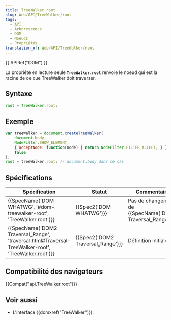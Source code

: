 ```yaml
---
title: TreeWalker.root
slug: Web/API/TreeWalker/root
tags:
  - API
  - Arborescence
  - DOM
  - Noeuds
  - Propriétés
translation_of: Web/API/TreeWalker/root
---
```

{{ APIRef("DOM") }}

La propriété en lecture seule **`TreeWalker.root`** renvoie le noeud qui est la racine de ce que TreeWalker doit traverser.

## Syntaxe

```js
root = TreeWalker.root;
```

## Exemple

```js
var treeWalker = document.createTreeWalker(
    document.body,
    NodeFilter.SHOW_ELEMENT,
    { acceptNode: function(node) { return NodeFilter.FILTER_ACCEPT; } },
    false
);
root = treeWalker.root; // document.body dans ce cas
```

## Spécifications

| Spécification                                                                                                                        | Statut                                       | Commentaire                                                           |
| ------------------------------------------------------------------------------------------------------------------------------------ | -------------------------------------------- | --------------------------------------------------------------------- |
| {{SpecName('DOM WHATWG', '#dom-treewalker-root', 'TreeWalker.root')}}                                         | {{Spec2('DOM WHATWG')}}             | Pas de changement de {{SpecName('DOM2 Traversal_Range')}} |
| {{SpecName('DOM2 Traversal_Range', 'traversal.html#Traversal-TreeWalker-root', 'TreeWalker.root')}} | {{Spec2('DOM2 Traversal_Range')}} | Définition initiale.                                                  |

## Compatibilité des navigateurs

{{Compat("api.TreeWalker.root")}}

## Voir aussi

- L'interface {{domxref("TreeWalker")}}.
